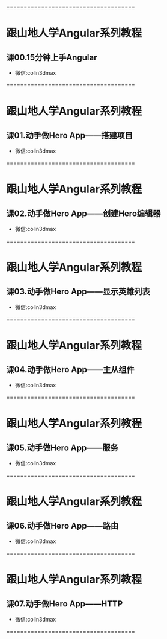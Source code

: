 =====================================

# 跟山地人学Angular系列教程

## 课00.15分钟上手Angular

* 微信:colin3dmax

=====================================

# 跟山地人学Angular系列教程

## 课01.动手做Hero App——搭建项目

* 微信:colin3dmax

=====================================

# 跟山地人学Angular系列教程

## 课02.动手做Hero App——创建Hero编辑器

* 微信:colin3dmax

=====================================

# 跟山地人学Angular系列教程

## 课03.动手做Hero App——显示英雄列表

* 微信:colin3dmax

=====================================

# 跟山地人学Angular系列教程

## 课04.动手做Hero App——主从组件

* 微信:colin3dmax

=====================================

# 跟山地人学Angular系列教程

## 课05.动手做Hero App——服务

* 微信:colin3dmax

=====================================

# 跟山地人学Angular系列教程

## 课06.动手做Hero App——路由

* 微信:colin3dmax

=====================================

# 跟山地人学Angular系列教程

## 课07.动手做Hero App——HTTP

* 微信:colin3dmax

=====================================


